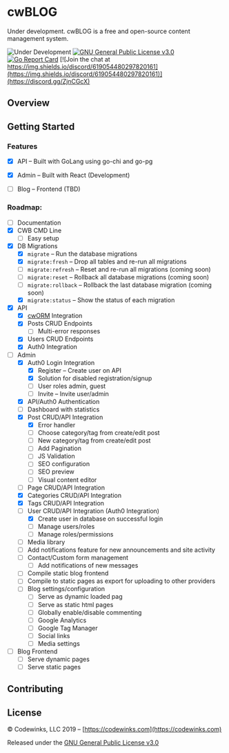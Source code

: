 # cwBLOG
Under development. cwBLOG is a free and open-source content management system.

![Under Development](https://img.shields.io/badge/release-development-red)
[![GNU General Public License v3.0](https://img.shields.io/github/license/codewinks/cwblog.svg)](https://opensource.org/licenses/GPL-3.0)
[![Go Report Card](https://goreportcard.com/badge/github.com/codewinks/cwblog)](https://goreportcard.com/report/github.com/codewinks/cwblog)
[![Join the chat at https://img.shields.io/discord/619054480297820161](https://img.shields.io/discord/619054480297820161)](https://discord.gg/ZjnCGcX)

## Overview

## Getting Started

### Features
* [x] API – Built with GoLang using go-chi and go-pg
* [x] Admin – Built with React (Development)
* [ ] Blog – Frontend (TBD)


### Roadmap:
- [ ] Documentation
- [x] CWB CMD Line
    - [ ] Easy setup 
- [x] DB Migrations
    - [x] `migrate`             – Run the database migrations
    - [x] `migrate:fresh`       – Drop all tables and re-run all migrations
    - [ ] `migrate:refresh`     – Reset and re-run all migrations         (coming soon)
    - [ ] `migrate:reset`       – Rollback all database migrations        (coming soon)
    - [ ] `migrate:rollback`    – Rollback the last database migration    (coming soon)
    - [x] `migrate:status`      – Show the status of each migration
- [x] API
    - [x] [cwORM](https://github.com/codewinks/cworm) Integration
    - [x] Posts CRUD Endpoints
        - [ ] Multi-error responses
    - [x] Users CRUD Endpoints
    - [x] Auth0 Integration
- [ ] Admin
    - [x] Auth0 Login Integration
        - [x] Register – Create user on API
        - [x] Solution for disabled registration/signup
        - [ ] User roles admin, guest
        - [ ] Invite – Invite user/admin
    - [x] API/Auth0 Authentication
    - [ ] Dashboard with statistics
    - [x] Post CRUD/API Integration
        - [x] Error handler
        - [ ] Choose category/tag from create/edit post
        - [ ] New category/tag from create/edit post
        - [ ] Add Pagination
        - [ ] JS Validation
        - [ ] SEO configuration
        - [ ] SEO preview
        - [ ] Visual content editor
    - [ ] Page CRUD/API Integration
    - [x] Categories CRUD/API Integration
    - [x] Tags CRUD/API Integration
    - [ ] User CRUD/API Integration (Auth0 Integration)
        - [x] Create user in database on successful login
        - [ ] Manage users/roles
        - [ ] Manage roles/permissions
    - [ ] Media library
    - [ ] Add notifications feature for new announcements and site activity
    - [ ] Contact/Custom form management
        - [ ] Add notifications of new messages
    - [ ] Compile static blog frontend
    - [ ] Compile to static pages as export for uploading to other providers
    - [ ] Blog settings/configuration
        - [ ] Serve as dynamic loaded pag
        - [ ] Serve as static html pages
        - [ ] Globally enable/disable commenting
        - [ ] Google Analytics
        - [ ] Google Tag Manager
        - [ ] Social links
        - [ ] Media settings
- [ ] Blog Frontend
    - [ ] Serve dynamic pages
    - [ ] Serve static pages

## Contributing

## License
© Codewinks, LLC 2019 – [https://codewinks.com](https://codewinks.com)

Released under the [GNU General Public License v3.0](https://github.com/codewinks/cwblog/blob/master/LICENSE)


